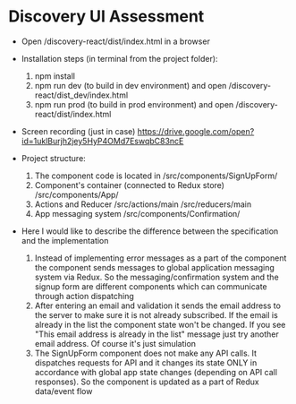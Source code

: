 # Discovery UI Assessment

* Open /discovery-react/dist/index.html in a browser

* Installation steps (in terminal from the project folder):
	1. npm install
	2. npm run dev (to build in dev environment) and open /discovery-react/dist_dev/index.html
	2. npm run prod (to build in prod environment) and open /discovery-react/dist/index.html

* Screen recording (just in case)
	https://drive.google.com/open?id=1uklBurjh2jey5HyP4OMd7EswqbC83ncE		
		

* Project structure:
	1. The component code is located in
		/src/components/SignUpForm/
	2. Component's container (connected to Redux store)
		/src/components/App/
	3. Actions and Reducer
		/src/actions/main
		/src/reducers/main
	4. App messaging system	
		/src/components/Confirmation/

* Here I would like to describe the difference between the specification and the implementation
	1. Instead of implementing error messages as a part of the component the component sends messages to global application messaging system via Redux. 
	So the messaging/confirmation system and the signup form are different components which can communicate through action dispatching
	2. After entering an email and validation it sends the email address to the server to make sure it is not already subscribed. If the email is already in the list the component state won't be changed. If you see "This email address is already in the list" message just try another email address. Of course it's just simulation
	3. The SignUpForm component does not make any API calls. It dispatches requests for API and it changes its state ONLY in accordance with global app state changes (depending on API call responses). So the component is updated as a part of Redux data/event flow
